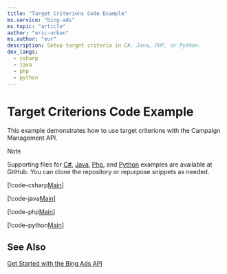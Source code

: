 ```yaml
---
title: "Target Criterions Code Example"
ms.service: "bing-ads"
ms.topic: "article"
author: "eric-urban"
ms.author: "eur"
description: Setup target criteria in C#, Java, PHP, or Python.
dev_langs:
  - csharp
  - java
  - php
  - python
---
```

# Target Criterions Code Example
This example demonstrates how to use target criterions with the Campaign Management API.

> [!NOTE]
> Supporting files for [C#](https://github.com/BingAds/BingAds-dotNet-SDK/tree/master/examples/BingAdsExamples), [Java](https://github.com/BingAds/BingAds-Java-SDK/tree/master/examples/BingAdsDesktopApp), [Php](https://github.com/BingAds/BingAds-PHP-SDK/tree/master/samples), and [Python](https://github.com/BingAds/BingAds-Python-SDK/tree/master/examples/BingAdsPythonConsoleExamples) examples are available at GitHub. You can clone the repository or repurpose snippets as needed.

[!code-csharp[Main](../../../BingAds-dotNet-SDK/examples/BingAdsExamples/BingAdsExamplesLibrary/v12/TargetCriterions.cs)]

[!code-java[Main](../../../BingAds-Java-SDK/examples/BingAdsDesktopApp/src/main/java/com/microsoft/bingads/examples/v12/TargetCriterions.java)]

[!code-php[Main](../../../BingAds-PHP-SDK/samples/V12/TargetCriterions.php)]

[!code-python[Main](../../../BingAds-Python-SDK/examples/BingAdsPythonConsoleExamples/BingAdsPythonConsoleExamples/v12/target_criterions.py)]

## See Also
[Get Started with the Bing Ads API](get-started.md)  
